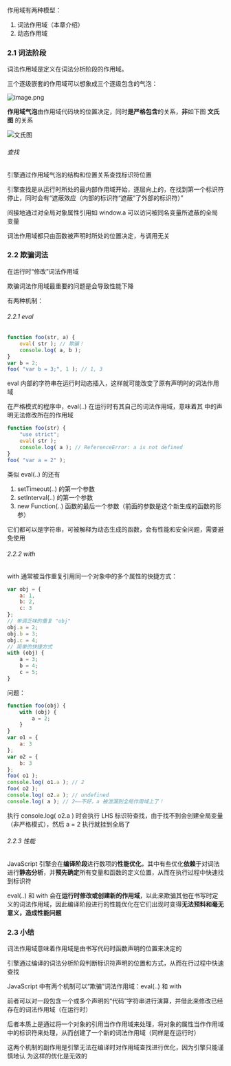 作用域有两种模型：

1. 词法作用域（本章介绍）
2. 动态作用域

### 2.1 词法阶段

词法作用域是定义在词法分析阶段的作用域。

三个逐级嵌套的作用域可以想象成三个逐级包含的气泡：

![image.png](https://upload-images.jianshu.io/upload_images/7094266-11f4137d797bf7a0.png?imageMogr2/auto-orient/strip%7CimageView2/2/w/1240)

**作用域气泡**由作用域代码块的位置决定，同时**是严格包含**的关系，**非**如下图 **文氏图** 的关系



![文氏图](https://upload-images.jianshu.io/upload_images/7094266-7012f4428347516f.png?imageMogr2/auto-orient/strip%7CimageView2/2/w/1240)

###### 查找

引擎通过作用域气泡的结构和位置关系查找标识符位置

引擎查找是从运行时所处的最内部作用域开始，逐层向上的，在找到第一个标识符停止，同时会有“遮蔽效应（内部的标识符“遮蔽”了外部的标识符）”

间接地通过对全局对象属性引用如 window.a 可以访问被同名变量所遮蔽的全局变量

词法作用域都只由函数被声明时所处的位置决定，与调用无关

### 2.2 欺骗词法

在运行时“修改”词法作用域

欺骗词法作用域最重要的问题是会导致性能下降

有两种机制：

###### 2.2.1 eval

```javascript
function foo(str, a) {
	eval( str ); // 欺骗！
	console.log( a, b );
}
var b = 2;
foo( "var b = 3;", 1 ); // 1, 3
```

eval 内部的字符串在运行时动态插入，这样就可能改变了原有声明时的词法作用域

在严格模式的程序中，eval(..) 在运行时有其自己的词法作用域，意味着其
中的声明无法修改所在的作用域

```javascript
function foo(str) {
	"use strict";
	eval( str );
	console.log( a ); // ReferenceError: a is not defined
}
foo( "var a = 2" );
```

类似 eval(..) 的还有 

1. setTimeout(..) 的第一个参数
2. setInterval(..) 的第一个参数
3. new Function(..) 函数的最后一个参数（前面的参数是这个新生成的函数的形参）

它们都可以是字符串，可被解释为动态生成的函数，会有性能和安全问题，需要避免使用

###### 2.2.2 with

with 通常被当作重复引用同一个对象中的多个属性的快捷方式：

```javascript
var obj = {
	a: 1,
	b: 2,
	c: 3
};
// 单调乏味的重复 "obj"
obj.a = 2;
obj.b = 3;
obj.c = 4;
// 简单的快捷方式
with (obj) {
	a = 3;
	b = 4;
	c = 5;
}
```

问题：

```javascript
function foo(obj) {
	with (obj) {
		a = 2;
	}
}
var o1 = {
	a: 3
};
var o2 = {
	b: 3
};
foo( o1 );
console.log( o1.a ); // 2
foo( o2 );
console.log( o2.a ); // undefined
console.log( a ); // 2——不好，a 被泄漏到全局作用域上了！
```

执行 console.log( o2.a ) 时会执行 LHS 标识符查找，由于找不到会创建全局变量（非严格模式），然后 a = 2 执行就挂到全局了

###### 2.2.3 性能

JavaScript 引擎会在**编译阶段**进行数项的**性能优化**，其中有些优化**依赖**于对词法进行**静态分析**，并**预先确定**所有变量和函数的定义位置，从而在执行过程中快速找到标识符

eval(..) 和 with 会在**运行时修改或创建新的作用域**，以此来欺骗其他在书写时定义的词法作用域，因此编译阶段进行的性能优化在它们出现时变得**无法预料和毫无意义，造成性能问题**

### 2.3 小结

词法作用域意味着作用域是由书写代码时函数声明的位置来决定的

引擎通过编译的词法分析阶段判断标识符声明的位置和方式，从而在行过程中快速查找

JavaScript 中有两个机制可以“欺骗”词法作用域：eval(..) 和 with

前者可以对一段包含一个或多个声明的“代码”字符串进行演算，并借此来修改已经存在的词法作用域（在运行时）

后者本质上是通过将一个对象的引用当作作用域来处理，将对象的属性当作作用域中的标识符来处理，从而创建了一个新的词法作用域（同样是在运行时）

这两个机制的副作用是引擎无法在编译时对作用域查找进行优化，因为引擎只能谨慎地认
为这样的优化是无效的